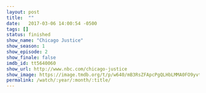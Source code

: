 ```yaml
---
layout: post
title:  ""
date:   2017-03-06 14:00:54 -0500
tags: []
status: finished
show_name: "Chicago Justice"
show_season: 1
show_episode: 2
show_finale: false
imdb_id: tt5640060
show_url: http://www.nbc.com/chicago-justice
show_image: https://image.tmdb.org/t/p/w640/mB3RsZFApcPgQLHbLMMA0FO9yvt.jpg
permalink: /watch/:year/:month/:title/
---
```

